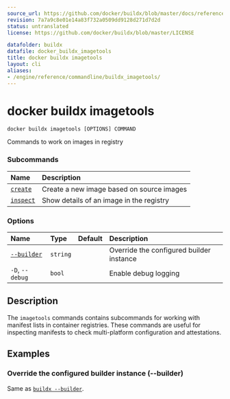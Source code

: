 ```yaml
---
source_url: https://github.com/docker/buildx/blob/master/docs/reference/buildx_imagetools.md
revision: 7a7a9c8e01e14a83f732a0509dd9128d271d7d2d
status: untranslated
license: https://github.com/docker/buildx/blob/master/LICENSE

datafolder: buildx
datafile: docker_buildx_imagetools
title: docker buildx imagetools
layout: cli
aliases:
- /engine/reference/commandline/buildx_imagetools/
---
```


# docker buildx imagetools

```text
docker buildx imagetools [OPTIONS] COMMAND
```

Commands to work on images in registry

### Subcommands

| Name                                      | Description                               |
|:------------------------------------------|:------------------------------------------|
| [`create`](imagetools_create.md)   | Create a new image based on source images |
| [`inspect`](imagetools_inspect.md) | Show details of an image in the registry  |


### Options

| Name                    | Type     | Default | Description                              |
|:------------------------|:---------|:--------|:-----------------------------------------|
| [`--builder`](#builder) | `string` |         | Override the configured builder instance |
| `-D`, `--debug`         | `bool`   |         | Enable debug logging                     |



## Description

The `imagetools` commands contains subcommands for working with manifest lists
in container registries. These commands are useful for inspecting manifests
to check multi-platform configuration and attestations.

## Examples

### <a name="builder"></a> Override the configured builder instance (--builder)

Same as [`buildx --builder`](index.md#builder).

